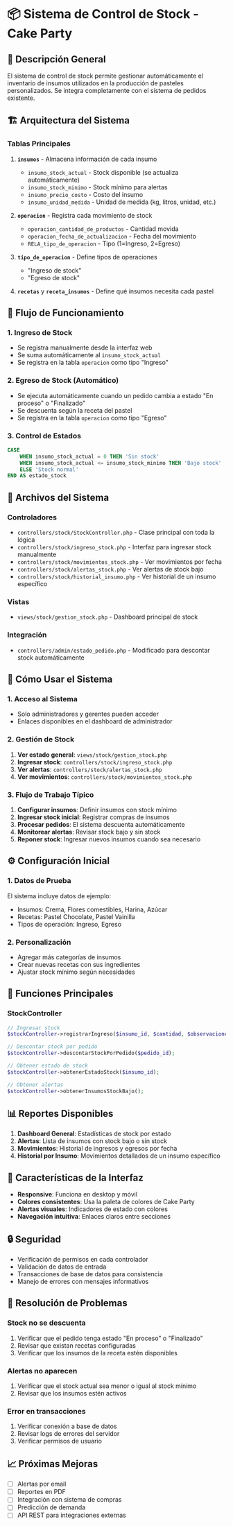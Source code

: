 # 📦 Sistema de Control de Stock - Cake Party

## 🎯 Descripción General

El sistema de control de stock permite gestionar automáticamente el inventario de insumos utilizados en la producción de pasteles personalizados. Se integra completamente con el sistema de pedidos existente.

## 🏗️ Arquitectura del Sistema

### Tablas Principales

1. **`insumos`** - Almacena información de cada insumo
   - `insumo_stock_actual` - Stock disponible (se actualiza automáticamente)
   - `insumo_stock_minimo` - Stock mínimo para alertas
   - `insumo_precio_costo` - Costo del insumo
   - `insumo_unidad_medida` - Unidad de medida (kg, litros, unidad, etc.)

2. **`operacion`** - Registra cada movimiento de stock
   - `operacion_cantidad_de_productos` - Cantidad movida
   - `operacion_fecha_de_actualizacion` - Fecha del movimiento
   - `RELA_tipo_de_operacion` - Tipo (1=Ingreso, 2=Egreso)

3. **`tipo_de_operacion`** - Define tipos de operaciones
   - "Ingreso de stock"
   - "Egreso de stock"

4. **`recetas`** y **`receta_insumos`** - Define qué insumos necesita cada pastel

## 🔄 Flujo de Funcionamiento

### 1. Ingreso de Stock
- Se registra manualmente desde la interfaz web
- Se suma automáticamente al `insumo_stock_actual`
- Se registra en la tabla `operacion` como tipo "Ingreso"

### 2. Egreso de Stock (Automático)
- Se ejecuta automáticamente cuando un pedido cambia a estado "En proceso" o "Finalizado"
- Se descuenta según la receta del pastel
- Se registra en la tabla `operacion` como tipo "Egreso"

### 3. Control de Estados
```sql
CASE
    WHEN insumo_stock_actual = 0 THEN 'Sin stock'
    WHEN insumo_stock_actual <= insumo_stock_minimo THEN 'Bajo stock'
    ELSE 'Stock normal'
END AS estado_stock
```

## 📁 Archivos del Sistema

### Controladores
- `controllers/stock/StockController.php` - Clase principal con toda la lógica
- `controllers/stock/ingreso_stock.php` - Interfaz para ingresar stock manualmente
- `controllers/stock/movimientos_stock.php` - Ver movimientos por fecha
- `controllers/stock/alertas_stock.php` - Ver alertas de stock bajo
- `controllers/stock/historial_insumo.php` - Ver historial de un insumo específico

### Vistas
- `views/stock/gestion_stock.php` - Dashboard principal de stock

### Integración
- `controllers/admin/estado_pedido.php` - Modificado para descontar stock automáticamente

## 🚀 Cómo Usar el Sistema

### 1. Acceso al Sistema
- Solo administradores y gerentes pueden acceder
- Enlaces disponibles en el dashboard de administrador

### 2. Gestión de Stock
1. **Ver estado general**: `views/stock/gestion_stock.php`
2. **Ingresar stock**: `controllers/stock/ingreso_stock.php`
3. **Ver alertas**: `controllers/stock/alertas_stock.php`
4. **Ver movimientos**: `controllers/stock/movimientos_stock.php`

### 3. Flujo de Trabajo Típico
1. **Configurar insumos**: Definir insumos con stock mínimo
2. **Ingresar stock inicial**: Registrar compras de insumos
3. **Procesar pedidos**: El sistema descuenta automáticamente
4. **Monitorear alertas**: Revisar stock bajo y sin stock
5. **Reponer stock**: Ingresar nuevos insumos cuando sea necesario

## ⚙️ Configuración Inicial

### 1. Datos de Prueba
El sistema incluye datos de ejemplo:
- Insumos: Crema, Flores comestibles, Harina, Azúcar
- Recetas: Pastel Chocolate, Pastel Vainilla
- Tipos de operación: Ingreso, Egreso

### 2. Personalización
- Agregar más categorías de insumos
- Crear nuevas recetas con sus ingredientes
- Ajustar stock mínimo según necesidades

## 🔧 Funciones Principales

### StockController
```php
// Ingresar stock
$stockController->registrarIngreso($insumo_id, $cantidad, $observaciones);

// Descontar stock por pedido
$stockController->descontarStockPorPedido($pedido_id);

// Obtener estado de stock
$stockController->obtenerEstadoStock($insumo_id);

// Obtener alertas
$stockController->obtenerInsumosStockBajo();
```

## 📊 Reportes Disponibles

1. **Dashboard General**: Estadísticas de stock por estado
2. **Alertas**: Lista de insumos con stock bajo o sin stock
3. **Movimientos**: Historial de ingresos y egresos por fecha
4. **Historial por Insumo**: Movimientos detallados de un insumo específico

## 🎨 Características de la Interfaz

- **Responsive**: Funciona en desktop y móvil
- **Colores consistentes**: Usa la paleta de colores de Cake Party
- **Alertas visuales**: Indicadores de estado con colores
- **Navegación intuitiva**: Enlaces claros entre secciones

## 🔒 Seguridad

- Verificación de permisos en cada controlador
- Validación de datos de entrada
- Transacciones de base de datos para consistencia
- Manejo de errores con mensajes informativos

## 🐛 Resolución de Problemas

### Stock no se descuenta
1. Verificar que el pedido tenga estado "En proceso" o "Finalizado"
2. Revisar que existan recetas configuradas
3. Verificar que los insumos de la receta estén disponibles

### Alertas no aparecen
1. Verificar que el stock actual sea menor o igual al stock mínimo
2. Revisar que los insumos estén activos

### Error en transacciones
1. Verificar conexión a base de datos
2. Revisar logs de errores del servidor
3. Verificar permisos de usuario

## 📈 Próximas Mejoras

- [ ] Alertas por email
- [ ] Reportes en PDF
- [ ] Integración con sistema de compras
- [ ] Predicción de demanda
- [ ] API REST para integraciones externas
